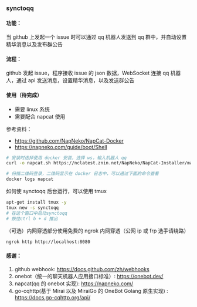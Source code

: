 ### synctoqq

#### 功能：

当 github 上发起一个 issue 时可以通过 qq 机器人发送到 qq 群中，并自动设置精华消息以及发布群公告

#### 流程：

github 发起 issue，程序接收 issue 的 json 数据，WebSocket 连接 qq 机器人，通过 api 发送消息，设置精华消息，以及发送群公告

#### 使用（待完成）

- 需要 linux 系统
- 需要配合 napcat 使用

参考资料：

- https://github.com/NapNeko/NapCat-Docker
- https://napneko.com/guide/boot/Shell

```bash
# 安装时选择使用 docker 安装，选择 ws，输入机器人 qq
curl -o napcat.sh https://nclatest.znin.net/NapNeko/NapCat-Installer/main/script/install.sh && sudo bash napcat.sh

# 扫描二维码登录，二维码显示在 docker 日志中，可以通过下面的命令查看
docker logs napcat
```

如何使 synctoqq 后台运行，可以使用 tmux

```bash
apt-get install tmux -y
tmux new -s synctoqq
# 在这个窗口中启动synctoqq
# 按住ctrl b + d 推出
```

（可选）内网穿透部分使用免费的 ngrok 内网穿透（公网 ip 或 frp 选手请绕路）
```bash
ngrok http http://localhost:8080
```

#### 感谢：

1. github webhook: https://docs.github.com/zh/webhooks
2. onebot（统一的聊天机器人应用接口标准）: https://onebot.dev/
3. napcat(qq 的 onebot 实现): https://napneko.com/
4. go-cqhttp(基于 Mirai 以及 MiraiGo 的 OneBot Golang 原生实现) : https://docs.go-cqhttp.org/api/

